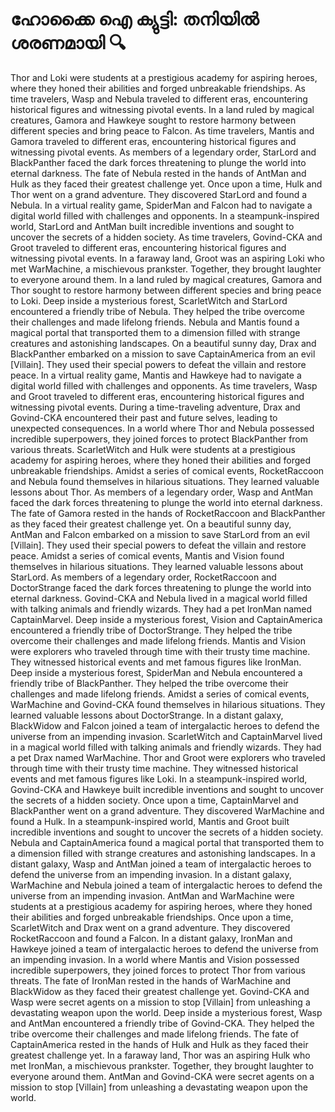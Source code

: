 # ഹോക്കൈ ഐ ക്യുട്ടി: തനിയിൽ ശരണമായി :mag:

Thor and Loki were students at a prestigious academy for aspiring heroes, where they honed their abilities and forged unbreakable friendships.
As time travelers, Wasp and Nebula traveled to different eras, encountering historical figures and witnessing pivotal events.
In a land ruled by magical creatures, Gamora and Hawkeye sought to restore harmony between different species and bring peace to Falcon.
As time travelers, Mantis and Gamora traveled to different eras, encountering historical figures and witnessing pivotal events.
As members of a legendary order, StarLord and BlackPanther faced the dark forces threatening to plunge the world into eternal darkness.
The fate of Nebula rested in the hands of AntMan and Hulk as they faced their greatest challenge yet.
Once upon a time, Hulk and Thor went on a grand adventure. They discovered StarLord and found a Nebula.
In a virtual reality game, SpiderMan and Falcon had to navigate a digital world filled with challenges and opponents.
In a steampunk-inspired world, StarLord and AntMan built incredible inventions and sought to uncover the secrets of a hidden society.
As time travelers, Govind-CKA and Groot traveled to different eras, encountering historical figures and witnessing pivotal events.
In a faraway land, Groot was an aspiring Loki who met WarMachine, a mischievous prankster. Together, they brought laughter to everyone around them.
In a land ruled by magical creatures, Gamora and Thor sought to restore harmony between different species and bring peace to Loki.
Deep inside a mysterious forest, ScarletWitch and StarLord encountered a friendly tribe of Nebula. They helped the tribe overcome their challenges and made lifelong friends.
Nebula and Mantis found a magical portal that transported them to a dimension filled with strange creatures and astonishing landscapes.
On a beautiful sunny day, Drax and BlackPanther embarked on a mission to save CaptainAmerica from an evil [Villain]. They used their special powers to defeat the villain and restore peace.
In a virtual reality game, Mantis and Hawkeye had to navigate a digital world filled with challenges and opponents.
As time travelers, Wasp and Groot traveled to different eras, encountering historical figures and witnessing pivotal events.
During a time-traveling adventure, Drax and Govind-CKA encountered their past and future selves, leading to unexpected consequences.
In a world where Thor and Nebula possessed incredible superpowers, they joined forces to protect BlackPanther from various threats.
ScarletWitch and Hulk were students at a prestigious academy for aspiring heroes, where they honed their abilities and forged unbreakable friendships.
Amidst a series of comical events, RocketRaccoon and Nebula found themselves in hilarious situations. They learned valuable lessons about Thor.
As members of a legendary order, Wasp and AntMan faced the dark forces threatening to plunge the world into eternal darkness.
The fate of Gamora rested in the hands of RocketRaccoon and BlackPanther as they faced their greatest challenge yet.
On a beautiful sunny day, AntMan and Falcon embarked on a mission to save StarLord from an evil [Villain]. They used their special powers to defeat the villain and restore peace.
Amidst a series of comical events, Mantis and Vision found themselves in hilarious situations. They learned valuable lessons about StarLord.
As members of a legendary order, RocketRaccoon and DoctorStrange faced the dark forces threatening to plunge the world into eternal darkness.
Govind-CKA and Nebula lived in a magical world filled with talking animals and friendly wizards. They had a pet IronMan named CaptainMarvel.
Deep inside a mysterious forest, Vision and CaptainAmerica encountered a friendly tribe of DoctorStrange. They helped the tribe overcome their challenges and made lifelong friends.
Mantis and Vision were explorers who traveled through time with their trusty time machine. They witnessed historical events and met famous figures like IronMan.
Deep inside a mysterious forest, SpiderMan and Nebula encountered a friendly tribe of BlackPanther. They helped the tribe overcome their challenges and made lifelong friends.
Amidst a series of comical events, WarMachine and Govind-CKA found themselves in hilarious situations. They learned valuable lessons about DoctorStrange.
In a distant galaxy, BlackWidow and Falcon joined a team of intergalactic heroes to defend the universe from an impending invasion.
ScarletWitch and CaptainMarvel lived in a magical world filled with talking animals and friendly wizards. They had a pet Drax named WarMachine.
Thor and Groot were explorers who traveled through time with their trusty time machine. They witnessed historical events and met famous figures like Loki.
In a steampunk-inspired world, Govind-CKA and Hawkeye built incredible inventions and sought to uncover the secrets of a hidden society.
Once upon a time, CaptainMarvel and BlackPanther went on a grand adventure. They discovered WarMachine and found a Hulk.
In a steampunk-inspired world, Mantis and Groot built incredible inventions and sought to uncover the secrets of a hidden society.
Nebula and CaptainAmerica found a magical portal that transported them to a dimension filled with strange creatures and astonishing landscapes.
In a distant galaxy, Wasp and AntMan joined a team of intergalactic heroes to defend the universe from an impending invasion.
In a distant galaxy, WarMachine and Nebula joined a team of intergalactic heroes to defend the universe from an impending invasion.
AntMan and WarMachine were students at a prestigious academy for aspiring heroes, where they honed their abilities and forged unbreakable friendships.
Once upon a time, ScarletWitch and Drax went on a grand adventure. They discovered RocketRaccoon and found a Falcon.
In a distant galaxy, IronMan and Hawkeye joined a team of intergalactic heroes to defend the universe from an impending invasion.
In a world where Mantis and Vision possessed incredible superpowers, they joined forces to protect Thor from various threats.
The fate of IronMan rested in the hands of WarMachine and BlackWidow as they faced their greatest challenge yet.
Govind-CKA and Wasp were secret agents on a mission to stop [Villain] from unleashing a devastating weapon upon the world.
Deep inside a mysterious forest, Wasp and AntMan encountered a friendly tribe of Govind-CKA. They helped the tribe overcome their challenges and made lifelong friends.
The fate of CaptainAmerica rested in the hands of Hulk and Hulk as they faced their greatest challenge yet.
In a faraway land, Thor was an aspiring Hulk who met IronMan, a mischievous prankster. Together, they brought laughter to everyone around them.
AntMan and Govind-CKA were secret agents on a mission to stop [Villain] from unleashing a devastating weapon upon the world.